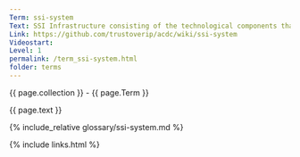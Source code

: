 ```yaml
---
Term: ssi-system
Text: SSI Infrastructure consisting of the technological components that are deployed all over the world
Link: https://github.com/trustoverip/acdc/wiki/ssi-system
Videostart: 
Level: 1
permalink: /term_ssi-system.html
folder: terms
---
```


{{ page.collection }} - {{ page.Term }}

   {{ page.text }}

{% include_relative glossary/ssi-system.md %}

 {% include links.html %} 
